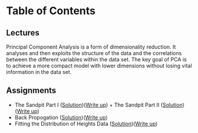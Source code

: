 # Table of Contents
## Lectures
Principal Component Analysis is a form of dimensionality reduction. It analyses and then exploits the structure of the data and the correlations between the different variables within the data set.
The key goal of PCA is to achieve a more compact model with lower dimensions without losing vital information in the data set.

## Assignments
- The Sandpit Part I ([Solution](https://github.com/jessxphil/mathematics-of-machine-learning-multivariate-calculus/blob/master/assignment-1/the-sandpit-part-1.ipynb))([Write up](https://medium.com/@jessxphil)) + The Sandpit Part II ([Solution](https://github.com/jessxphil/mathematics-of-machine-learning-multivariate-calculus/blob/master/assignment-1/the-sandpit-part-2.ipynb))([Write up](https://medium.com/@jessxphil))
- Back Propogation ([Solution](https://github.com/jessxphil/mathematics-of-machine-learning-multivariate-calculus/blob/master/assignment-2/i-heart-back-propagation.ipynb))([Write up](https://medium.com/@jessxphil))
- Fitting the Distribution of Heights Data ([Solution](https://github.com/jessxphil/mathematics-of-machine-learning-multivariate-calculus/blob/master/assignment-3/fitting-distribution-height-data.ipynb))([Write up](https://medium.com/@jessxphil))
